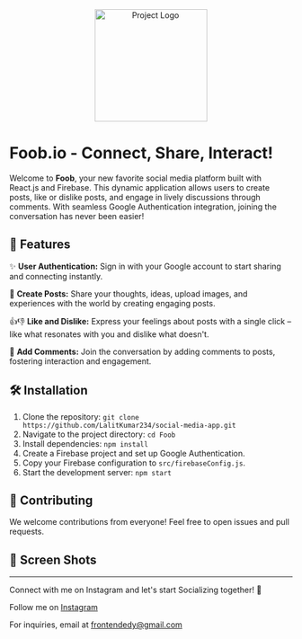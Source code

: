 <div align="center">
  <img src="project_logo.png" alt="Project Logo" width="200" height="200">
</div>

# Foob.io - Connect, Share, Interact!

Welcome to **Foob**, your new favorite social media platform built with React.js and Firebase. This dynamic application allows users to create posts, like or dislike posts, and engage in lively discussions through comments. With seamless Google Authentication integration, joining the conversation has never been easier!

## 🚀 Features

✨ **User Authentication:** Sign in with your Google account to start sharing and connecting instantly.

📝 **Create Posts:** Share your thoughts, ideas, upload images, and experiences with the world by creating engaging posts.

👍👎 **Like and Dislike:** Express your feelings about posts with a single click – like what resonates with you and dislike what doesn't.

💬 **Add Comments:** Join the conversation by adding comments to posts, fostering interaction and engagement.

## 🛠️ Installation

1. Clone the repository: `git clone https://github.com/LalitKumar234/social-media-app.git`
2. Navigate to the project directory: `cd Foob`
3. Install dependencies: `npm install`
4. Create a Firebase project and set up Google Authentication.
5. Copy your Firebase configuration to `src/firebaseConfig.js`.
6. Start the development server: `npm start`

## 🤝 Contributing

We welcome contributions from everyone! Feel free to open issues and pull requests.

## 🎨 Screen Shots


---

Connect with me on Instagram and let's start Socializing together! 🎉

Follow me on [Instagram](https://www.instagram.com/frontend_edy/)

For inquiries, email at frontendedy@gmail.com

